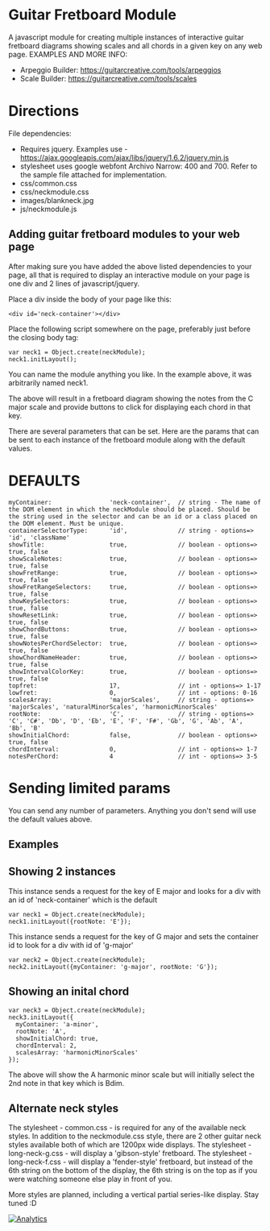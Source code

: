 Guitar Fretboard Module
=======================

A javascript module for creating multiple instances of interactive guitar fretboard diagrams showing scales and all chords in a given key on any web page.
EXAMPLES AND MORE INFO:
- Arpeggio Builder: https://guitarcreative.com/tools/arpeggios
- Scale Builder: https://guitarcreative.com/tools/scales

Directions
==========

File dependencies:
- Requires jquery. Examples use - https://ajax.googleapis.com/ajax/libs/jquery/1.6.2/jquery.min.js
- stylesheet uses google webfont Archivo Narrow: 400 and 700. Refer to the sample file attached for implementation.
- css/common.css
- css/neckmodule.css
- images/blankneck.jpg
- js/neckmodule.js

Adding guitar fretboard modules to your web page
------------------------------------------------
After making sure you have added the above listed dependencies to your page, all that is required to display an interactive module on your page is one div and 2 lines of javascript/jquery.

Place a div inside the body of your page like this:
```
<div id='neck-container'></div>
```
Place the following script somewhere on the page, preferably just before the closing body tag:
```
var neck1 = Object.create(neckModule);
neck1.initLayout();
```
You can name the module anything you like. In the example above, it was arbitrarily named neck1.

The above will result in a fretboard diagram showing the notes from the C major scale and provide buttons to click for displaying each chord in that key.

There are several parameters that can be set. Here are the params that can be sent to each instance of the fretboard module along with the default values.


DEFAULTS
========
```
myContainer:                'neck-container',  // string - The name of the DOM element in which the neckModule should be placed. Should be the string used in the selector and can be an id or a class placed on the DOM element. Must be unique.
containerSelectorType:      'id',              // string - options=> 'id', 'className'
showTitle:                  true,              // boolean - options=> true, false
showScaleNotes:             true,              // boolean - options=> true, false
showFretRange:              true,              // boolean - options=> true, false
showFretRangeSelectors:     true,              // boolean - options=> true, false
showKeySelectors:           true,              // boolean - options=> true, false
showResetLink:              true,              // boolean - options=> true, false
showChordButtons:           true,              // boolean - options=> true, false
showNotesPerChordSelector:  true,              // boolean - options=> true, false
showChordNameHeader:        true,              // boolean - options=> true, false
showIntervalColorKey:       true,              // boolean - options=> true, false
topfret:                    17,                // int - options=> 1-17
lowfret:                    0,                 // int - options: 0-16
scalesArray:                'majorScales',     // string - options=> 'majorScales', 'naturalMinorScales', 'harmonicMinorScales'
rootNote:                   'C',               // string - options=> 'C', 'C#', 'Db', 'D', 'Eb', 'E', 'F', 'F#', 'Gb', 'G', 'Ab', 'A', 'Bb', 'B'
showInitialChord:           false,             // boolean - options=> true, false
chordInterval:              0,                 // int - options=> 1-7
notesPerChord:              4                  // int - options=> 3-5
```
Sending limited params
======================
You can send any number of parameters. Anything you don't send will use the default values above.

Examples
--------

Showing 2 instances
-------------------

This instance sends a request for the key of E major and looks for a div with an id of 'neck-container' which is the default
```
var neck1 = Object.create(neckModule);
neck1.initLayout({rootNote: 'E'});
```

This instance sends a request for the key of G major and sets the container id to look for a div with id of 'g-major'
```
var neck2 = Object.create(neckModule);
neck2.initLayout({myContainer: 'g-major', rootNote: 'G'});
```

Showing an inital chord
-----------------------
```
var neck3 = Object.create(neckModule);
neck3.initLayout({
  myContainer: 'a-minor',
  rootNote: 'A',
  showInitialChord: true,
  chordInterval: 2,
  scalesArray: 'harmonicMinorScales'
});
 ```
The above will show the A harmonic minor scale but will initially select the 2nd note in that key which is Bdim.

Alternate neck styles
---------------------
The stylesheet - common.css - is required for any of the available neck styles. In addition to the neckmodule.css style, there are 2 other guitar neck styles available both of which are 1200px wide displays. 
The stylesheet - long-neck-g.css - will display a 'gibson-style' fretboard.
The stylesheet - long-neck-f.css - will display a 'fender-style' fretboard, but instead of the 6th string on the bottom of the display, the 6th string is on the top as if you were watching someone else play in front of you.

More styles are planned, including a vertical partial series-like display. Stay tuned :D

[![Analytics](https://ga-beacon.appspot.com/UA-53439951-1/guitar-fretboard-module/readme)](https://github.com/igrigorik/ga-beacon)
